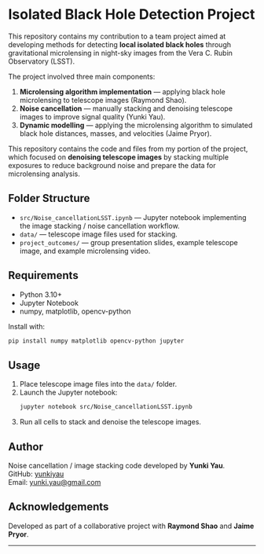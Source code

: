 # Isolated Black Hole Detection Project

This repository contains my contribution to a team project aimed at developing methods for detecting **local isolated black holes** through gravitational microlensing in night-sky images from the Vera C. Rubin Observatory (LSST).  

The project involved three main components:  
1. **Microlensing algorithm implementation** — applying black hole microlensing to telescope images (Raymond Shao).  
2. **Noise cancellation** — manually stacking and denoising telescope images to improve signal quality (Yunki Yau).  
3. **Dynamic modelling** — applying the microlensing algorithm to simulated black hole distances, masses, and velocities (Jaime Pryor).  

This repository contains the code and files from my portion of the project, which focused on **denoising telescope images** by stacking multiple exposures to reduce background noise and prepare the data for microlensing analysis.  

## Folder Structure
- `src/Noise_cancellationLSST.ipynb` — Jupyter notebook implementing the image stacking / noise cancellation workflow.  
- `data/` — telescope image files used for stacking.  
- `project_outcomes/` — group presentation slides, example telescope image, and example microlensing video.  

## Requirements
- Python 3.10+  
- Jupyter Notebook  
- numpy, matplotlib, opencv-python  

Install with:
```bash
pip install numpy matplotlib opencv-python jupyter
```

## Usage
1. Place telescope image files into the `data/` folder.  
2. Launch the Jupyter notebook:  
   ```bash
   jupyter notebook src/Noise_cancellationLSST.ipynb
   ```  
3. Run all cells to stack and denoise the telescope images.  

## Author
Noise cancellation / image stacking code developed by **Yunki Yau**.  
GitHub: [yunkiyau](https://github.com/yunkiyau)  
Email: yunki.yau@gmail.com  

## Acknowledgements
Developed as part of a collaborative project with **Raymond Shao** and **Jaime Pryor**.  

---
